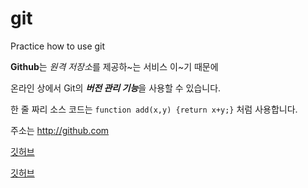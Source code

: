 # git
Practice how to use git

**Github**는 *원격 저장소*를 제공하~는 서비스 이~기 때문에

온라인 상에서 Git의 ***버전 관리 기능***을 사용할 수 있습니다.

한 줄 짜리 소스 코드는 `function add(x,y) {return x+y;}` 처럼 사용합니다.

주소는 <http://github.com>

[깃허브](http://github.com)

[깃허브](http://github.com, "클릭하면 이동")
